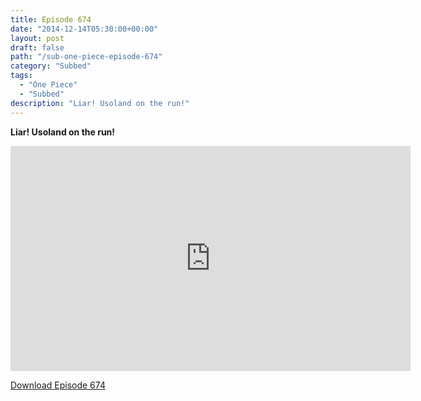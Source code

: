 ```yaml
---
title: Episode 674
date: "2014-12-14T05:30:00+00:00"
layout: post
draft: false
path: "/sub-one-piece-episode-674"
category: "Subbed"
tags:
  - "One Piece"
  - "Subbed"
description: "Liar! Usoland on the run!"
---
```


**Liar! Usoland on the run!**

<iframe width="640" height="360" src="https://www.rapidvideo.com/e/G6FRPGAN77" frameborder="0" marginwidth=0 marginheight=0 scrolling=no allowfullscreen></iframe>

<a href="http://ouo.io/qs/eCodkFEQ?s=https://rapidvid.to/d/https://www.rapidvideo.com/e/G6FRPGAN77">Download Episode 674</a>
